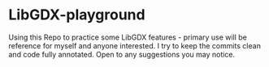 # LibGDX-playground

Using this Repo to practice some LibGDX features - primary use will be reference for myself and anyone interested. I try to keep the commits clean and code fully annotated. Open to any suggestions you may notice.
